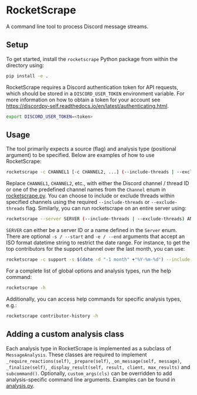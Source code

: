 # RocketScrape

A command line tool to process Discord message streams.

## Setup

To get started, install the `rocketscrape` Python package from within the directory using:
```bash
pip install -e .
```
RocketScrape requires a Discord authentication token for API requests, which should be stored in a
`DISCORD_USER_TOKEN` environment variable. For more information on how to obtain a token for your account see https://discordpy-self.readthedocs.io/en/latest/authenticating.html.
```bash
export DISCORD_USER_TOKEN=<token>
```

## Usage

The tool primarily expects a source (flag) and analysis type (positional argument) to be specified.
Below are examples of how to use RocketScrape:

```bash
rocketscrape -c CHANNEL1 [-c CHANNEL2, ...] (--include-threads | --exclude-threads) ANALYSIS
```
Replace `CHANNEL1`, `CHANNEL2`, etc., with either the Discord channel / thread ID or one of the predefined channel names from
the `Channel` enum in [rocketscrape.py](src/rocketscrape.py). You can choose to include or exclude threads within specified
channels using the required `--include-threads` or `--exclude-threads` flag. Similarly, you can run rocketscrape on an entire server using:
```bash
rocketscrape --server SERVER (--include-threads | --exclude-threads) ANALYSIS
```
`SERVER` can either be a server ID or a name defined in the `Server` enum. There are optional `-s / --start` and
`-e / --end` arguments that accept an ISO format datetime string to restrict the date range. For instance,
to get the top contributors for the support channel over the last month, you can use:
```bash
rocketscrape -c support -s $(date -d "-1 month" +"%Y-%m-%d") --include-threads contributors
```
For a complete list of global options and analysis types, run the help command:
```bash
rocketscrape -h
```
Additionally, you can access help commands for specific analysis types, e.g.:
```bash
rocketscrape contributor-history -h
```

## Adding a custom analysis class
Each analysis type in RocketScrape is implemented as a subclass of `MessageAnalysis`. These classes are required to
implement `_require_reactions(self)`, `_prepare(self)`, `_on_message(self, message)`, `_finalize(self)`,
`_display_result(self, result, client, max_results)` and `subcommand()`. Optionally, `custom_args(cls)` can be overridden
to add analysis-specific command line arguments. Examples can be found in [analysis.py](src/analysis.py).